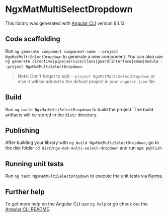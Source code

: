# NgxMatMultiSelectDropdown

This library was generated with [Angular CLI](https://github.com/angular/angular-cli) version 9.1.13.

## Code scaffolding

Run `ng generate component component-name --project NgxMatMultiSelectDropdown` to generate a new component. You can also use `ng generate directive|pipe|service|class|guard|interface|enum|module --project NgxMatMultiSelectDropdown`.
> Note: Don't forget to add `--project NgxMatMultiSelectDropdown` or else it will be added to the default project in your `angular.json` file. 

## Build

Run `ng build NgxMatMultiSelectDropdown` to build the project. The build artifacts will be stored in the `dist/` directory.

## Publishing

After building your library with `ng build NgxMatMultiSelectDropdown`, go to the dist folder `cd dist/ngx-mat-multi-select-dropdown` and run `npm publish`.

## Running unit tests

Run `ng test NgxMatMultiSelectDropdown` to execute the unit tests via [Karma](https://karma-runner.github.io).

## Further help

To get more help on the Angular CLI use `ng help` or go check out the [Angular CLI README](https://github.com/angular/angular-cli/blob/master/README.md).
